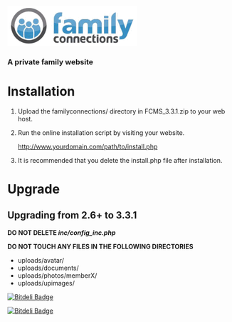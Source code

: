 ![Family Connections](./familyconnections/ui/images/logo.gif)

### A private family website

# Installation

1. Upload the familyconnections/ directory in FCMS_3.3.1.zip to your web host.

2. Run the online installation script by visiting your website.

     http://www.yourdomain.com/path/to/install.php

3. It is recommended that you delete the install.php file after installation.


# Upgrade

## Upgrading from 2.6+ to 3.3.1

__DO NOT DELETE *inc/config_inc.php*__

__DO NOT TOUCH ANY FILES IN THE FOLLOWING DIRECTORIES__

* uploads/avatar/
* uploads/documents/
* uploads/photos/memberX/
* uploads/upimages/




[![Bitdeli Badge](https://d2weczhvl823v0.cloudfront.net/ryanhowdy/fcms/trend.png)](https://bitdeli.com/free "Bitdeli Badge")


[![Bitdeli Badge](https://d2weczhvl823v0.cloudfront.net/ryanhowdy/fcms/trend.png)](https://bitdeli.com/free "Bitdeli Badge")

